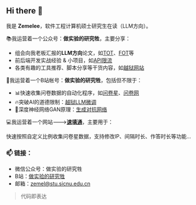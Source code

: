 ## Hi there 👋

我是 **Zemelee**，软件工程计算机硕士研究生在读（LLM方向）。

📚我运营着一个公众号：**做实验的研究牲**，主要分享：

- 组会向我老板汇报的**LLM方向**论文，如[TOT](https://mp.weixin.qq.com/s/0EPIIPaJIUi5dgz-JolXFg)、[FOT](https://mp.weixin.qq.com/s/_avdyOmAmvOHv-1i1mTtRA)等
- 前后端开发实战经验 & 小项目，如[API限流](https://mp.weixin.qq.com/s/djI7ECb3_lcM57GQQAXorg)
- 各类有趣的工具推荐、脚本分享等干货内容，如[越狱网站](https://mp.weixin.qq.com/s/T6nWKRYW1BpEFJbeaSTbpg)

🤗我运营着一个B站帐号：**做实验的研究牲**，包括但不限于：

- 📊快速收集问卷数据的自动化程序，如[问卷星](https://space.bilibili.com/29109990/lists/1340503)、[问卷网](https://www.bilibili.com/video/BV16qjJz2ELe)
- 🔥突破AI的道德限制：[越狱LLM微调](https://www.bilibili.com/video/BV1zSJgztEKG)
- 🤖深度神经网络GAN原理：[生成对抗网络](https://www.bilibili.com/video/BV1kprDYsEUs)


💻我运营着一个网站--->[**速填通**](http://sugarblack.top)，主要用于：

快速按照自定义比例收集问卷星数据，支持修改IP、间隔时长、作答时长等功能...


### 📫 链接：
- 微信公众号：做实验的研究牲
- B站：[做实验的研究牲](https://space.bilibili.com/29109990)
- 邮箱：zemel@stu.sicnu.edu.cn

> 代码即表达

